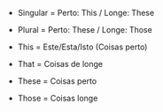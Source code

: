 - Singular = Perto: This / Longe: These
- Plural = Perto: These / Longe: Those



- This = Este/Esta/Isto (Coisas perto)
- That = Coisas de longe
- These = Coisas perto
- Those = Coisas longe
